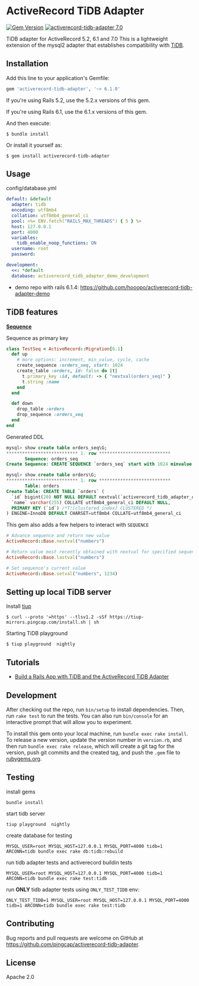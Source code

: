 # ActiveRecord TiDB Adapter

[![Gem Version](https://badge.fury.io/rb/activerecord-tidb-adapter.svg)](https://badge.fury.io/rb/activerecord-tidb-adapter)
[![activerecord-tidb-adapter 7.0](https://github.com/pingcap/activerecord-tidb-adapter/actions/workflows/ci.yml/badge.svg?branch=main)](https://github.com/pingcap/activerecord-tidb-adapter/actions/workflows/ci.yml)

TiDB adapter for ActiveRecord 5.2, 6.1 and 7.0
This is a lightweight extension of the mysql2 adapter that establishes compatibility with [TiDB](https://github.com/pingcap/tidb).


## Installation

Add this line to your application's Gemfile:

```ruby
gem 'activerecord-tidb-adapter', '~> 6.1.0'
```

If you're using Rails 5.2, use the 5.2.x versions of this gem.

If you're using Rails 6.1, use the 6.1.x versions of this gem.

And then execute:

    $ bundle install

Or install it yourself as:

    $ gem install activerecord-tidb-adapter

## Usage

config/database.yml

```yml
default: &default
  adapter: tidb
  encoding: utf8mb4
  collation: utf8mb4_general_ci
  pool: <%= ENV.fetch("RAILS_MAX_THREADS") { 5 } %>
  host: 127.0.0.1
  port: 4000
  variables:
    tidb_enable_noop_functions: ON
  username: root
  password:

development:
  <<: *default
  database: activerecord_tidb_adapter_demo_development

```

* demo repo with rails 6.1.4: https://github.com/hooopo/activerecord-tidb-adapter-demo

## TiDB features

**[Sequence](https://docs.pingcap.com/tidb/stable/sql-statement-create-sequence)**

Sequence as primary key

```ruby
class TestSeq < ActiveRecord::Migration[6.1]
  def up
    # more options: increment, min_value, cycle, cache
    create_sequence :orders_seq, start: 1024
    create_table :orders, id: false do |t|
      t.primary_key :id, default: -> { "nextval(orders_seq)" }
      t.string :name
    end
  end

  def down
    drop_table :orders
    drop_sequence :orders_seq
  end
end
```

Generated DDL
```sql
mysql> show create table orders_seq\G;
*************************** 1. row ***************************
       Sequence: orders_seq
Create Sequence: CREATE SEQUENCE `orders_seq` start with 1024 minvalue 1 maxvalue 9223372036854775806 increment by 1 nocache nocycle ENGINE=InnoDB

mysql> show create table orders\G;
*************************** 1. row ***************************
       Table: orders
Create Table: CREATE TABLE `orders` (
  `id` bigint(20) NOT NULL DEFAULT nextval(`activerecord_tidb_adapter_demo_development`.`orders_seq`),
  `name` varchar(255) COLLATE utf8mb4_general_ci DEFAULT NULL,
  PRIMARY KEY (`id`) /*T![clustered_index] CLUSTERED */
) ENGINE=InnoDB DEFAULT CHARSET=utf8mb4 COLLATE=utf8mb4_general_ci

```

This gem also adds a few helpers to interact with `SEQUENCE`

```ruby
# Advance sequence and return new value
ActiveRecord::Base.nextval("numbers")

# Return value most recently obtained with nextval for specified sequence.
ActiveRecord::Base.lastval("numbers")

# Set sequence's current value
ActiveRecord::Base.setval("numbers", 1234)
```


## Setting up local TiDB server

Install [tiup](https://github.com/pingcap/tiup)

```shell
$ curl --proto '=https' --tlsv1.2 -sSf https://tiup-mirrors.pingcap.com/install.sh | sh
```
Starting TiDB playground

```shell
$ tiup playground  nightly
```

## Tutorials

* [Build a Rails App with TiDB and the ActiveRecord TiDB Adapter](https://gist.github.com/hooopo/83db933ab07a054f70e23da0ff945747)

## Development

After checking out the repo, run `bin/setup` to install dependencies. Then, run `rake test` to run the tests. You can also run `bin/console` for an interactive prompt that will allow you to experiment.

To install this gem onto your local machine, run `bundle exec rake install`. To release a new version, update the version number in `version.rb`, and then run `bundle exec rake release`, which will create a git tag for the version, push git commits and the created tag, and push the `.gem` file to [rubygems.org](https://rubygems.org).

## Testing

install gems

```
bundle install
```

start tidb server

```
tiup playground  nightly
```

create database for testing

```
MYSQL_USER=root MYSQL_HOST=127.0.0.1 MYSQL_PORT=4000 tidb=1 ARCONN=tidb bundle exec rake db:tidb:rebuild

```

run tidb adapter tests and activerecord buildin tests

```
MYSQL_USER=root MYSQL_HOST=127.0.0.1 MYSQL_PORT=4000 tidb=1 ARCONN=tidb bundle exec rake test:tidb

```

run **ONLY** tidb adapter tests using `ONLY_TEST_TIDB` env:

```
ONLY_TEST_TIDB=1 MYSQL_USER=root MYSQL_HOST=127.0.0.1 MYSQL_PORT=4000 tidb=1 ARCONN=tidb bundle exec rake test:tidb
```

## Contributing

Bug reports and pull requests are welcome on GitHub at https://github.com/pingcap/activerecord-tidb-adapter.

## License

Apache 2.0
